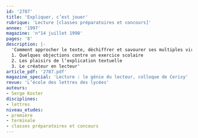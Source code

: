 ```yaml
---
id: '2787'
title: 'Expliquer, c’est jouer'
rubrique: 'Lecture [classes préparatoires et concours]'
annee: '1997'
magazine: 'n°14 juillet 1998'
pages: '8'
description: |-
  'Comment approcher le texte, déchiffrer et savourer ses multiples virtualités, le connaître en quelque sorte «bibliquement» (puisqu’il s’agit d’en jouir), si on ne l’explique, si on ne l’explicite pas, au sens de le déplier, le déployer ? Quels sont les enjeux, les périls, les profits de cet exercice, si on admet que seul, ou prioritairement, il est susceptible de transformer la lecture en création ?
  1. Quelques objections contre un exercice scolaire
  2. Les plaisirs de l’explication textuelle
  3. Le créateur en lecteur'
article_pdf: '2787.pdf'
magazine_special: 'Lecture : le génie du lecteur, colloque de Cerisy'
revue: 'L’école des lettres des lycées'
auteurs:
- Serge Koster
disciplines:
- lettres
niveau_etudes:
- première
- terminale
- classes préparatoires et concours
---
```

